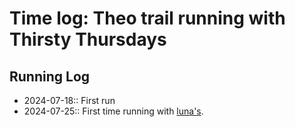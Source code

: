 # Time log: Theo trail running with Thirsty Thursdays

## Running Log

- 2024-07-18:: First run
- 2024-07-25:: First time running with [luna's](../716).
